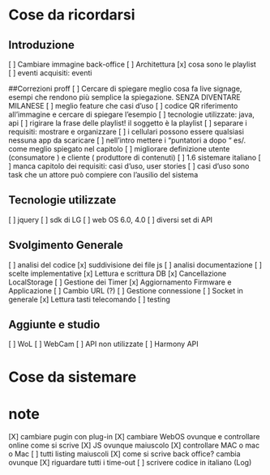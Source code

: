 # Cose da ricordarsi

## Introduzione
[ ] Cambiare immagine back-office
[ ] Architettura
    [x] cosa sono le playlist   
[ ] eventi acquisiti: eventi 

##Correzioni proff
[ ] Cercare di spiegare meglio cosa fa live signage, esempi che rendono più semplice la spiegazione. SENZA DIVENTARE MILANESE
[ ] meglio feature che casi d’uso 
[ ] codice QR riferimento all’immagine e cercare di spiegare l’esempio
[ ] tecnologie utilizzate: java, api 
[ ] rigirare la frase delle playlist! il soggetto è la playlist
	[ ] separare i requisiti: mostrare e organizzare
[ ] i cellulari possono essere qualsiasi nessuna app da scaricare
[ ] nell’intro mettere i “puntatori a dopo “ es/. come meglio spiegato nel capitolo 
[ ] migliorare definizione utente (consumatore ) e cliente ( produttore di contenuti) 
[ ] 1.6 sistemare italiano
[ ] manca capitolo dei requisiti: casi d’uso, user stories
	[ ] casi d’uso sono task che un attore può compiere con l’ausilio del sistema
## Tecnologie utilizzate
[ ] jquery 
[ ] sdk di LG
[ ] web OS 6.0, 4.0
[ ] diversi set di API

## Svolgimento Generale
[ ] analisi del codice
    [x] suddivisione dei file js
[ ] analisi documentazione
[ ] scelte implementative
    [x] Lettura e scrittura DB
    [x] Cancellazione LocalStorage
    [ ] Gestione dei Timer
    [x] Aggiornamento Firmware e Applicazione
    [ ] Cambio URL (?)
    [ ] Gestione connessione
        [ ] Socket in generale
    [x] Lettura tasti telecomando
[ ] testing

## Aggiunte e studio
 [ ] WoL
 [ ] WebCam
 [ ] API non utilizzate
 [ ] Harmony API

# Cose da sistemare

# note
[X] cambiare pugin con plug-in 
[X] cambiare WebOS ovunque e controllare online come si scrive
[X] JS ovunque maiuscolo
[X] controllare MAC o mac o Mac 
[ ] tutti listing maiuscoli
[X] come  si scrive back office? cambia ovunque 
[X] riguardare tutti i time-out
[ ] scrivere codice in italiano (Log) 

